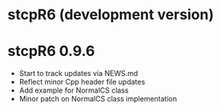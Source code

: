 # stcpR6 (development version)

# stcpR6 0.9.6

* Start to track updates via NEWS.md
* Reflect minor Cpp header file updates
* Add example for NormalCS class
* Minor patch on NormalCS class implementation
